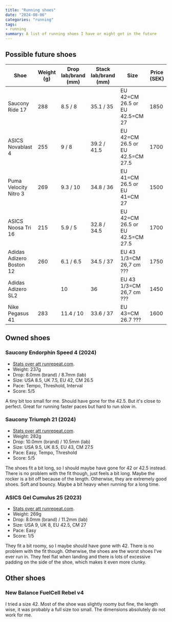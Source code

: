 ```yaml
---
title: "Running shoes"
date: "2024-08-06"
categories: "running"
tags:
- running
summary: A list of running shoes I have or might get in the future
---
```


## Possible future shoes

| Shoe                     | Weight (g) | Drop lab/brand (mm) | Stack lab/brand (mm) | Size  | Price (SEK) |
|--------------------------|------------|---------------------|----------------------|-------|-------------|
| Saucony Ride 17          | 288        | 8.5 / 8             | 35.1 / 35            | EU 42=CM 26.5 or EU 42.5=CM 27   | 1850        |
| ASICS Novablast 4        | 255        | 9 / 8               | 39.2 / 41.5          | EU 42=CM 26.5 or EU 42.5=CM 27.5 | 1700        |
| Puma Velocity Nitro 3    | 269        | 9.3 / 10            | 34.8 / 36            | EU 41=CM 26.5 or EU 41=CM 27     | 1500        |
| ASICS Noosa Tri 16       | 215        | 5.9 / 5             | 32.8 / 34.5          | EU 42=CM 26.5 or EU 42.5=CM 27.5 | 1700        |
| Adidas Adizero Boston 12 | 260        | 6.1 / 6.5           | 34.5 / 37            | EU 43 1/3=CM 26,7 cm ???         | 1750        |
| Adidas Adizero SL2       |            | 10                  | 36                   | EU 43 1/3=CM 26,7 cm ???         | 1450        |
| Nike Pegasus 41          | 283        | 11.4 / 10           | 33.6 / 37            | EU 43=CM 26.7 ???                | 1600        |

## Owned shoes

### Saucony Endorphin Speed 4 (2024)

- [Stats over att runrepeat.com](https://runrepeat.com/saucony-endorphin-speed-4).
- Weight: 237g
- Drop: 8.0mm (brand) / 8.7mm (lab)
- Size: USA 8.5, UK 7.5, EU 42, CM 26.5
- Pace: Tempo, Threshold, Interval
- Score: 5/5

A tiny bit too small for me. Should have gone for the 42.5. But it's close to perfect.
Great for running faster paces but hard to run slow in.

### Saucony Triumph 21 (2024)

- [Stats over att runrepeat.com](https://runrepeat.com/saucony-triumph-21).
- Weight: 282g
- Drop: 10.0mm (brand) / 10.5mm (lab)
- Size: USA 9.5, UK 8.5, EU 43, CM 27.5
- Pace: Easy, Tempo, Threshold
- Score: 5/5

The shoes fit a bit long, so I should maybe have gone for 42 or 42.5 instead. There
is no problem with the fit though, just feels a bit long. Maybe the rocker is a bit off because of the
length. Otherwise, they are extremely good shoes. Soft and bouncy. Maybe a bit
heavy when running for a long time.

### ASICS Gel Cumulus 25 (2023)

- [Stats over att runrepeat.com](https://runrepeat.com/asics-gel-cumulus-25).
- Weight: 269g
- Drop: 8.0mm (brand) / 11.2mm (lab)
- Size: USA 9, UK 8, EU 42.5, CM 27
- Pace: Easy
- Score: 1/5

They fit a bit roomy, so I maybe should have gone with 42. There is no problem
with the fit though. Otherwise, the shoes are the worst shoes I've ever run in.
They feel flat when landing and there is lots of excessive padding on the side
of the shoe, which makes it even more clunky.

## Other shoes

### New Balance FuelCell Rebel v4

I tried a size 42. Most of the shoe was slightly roomy but fine, the length
wise, it was probably a full size too small. The dimensions absolutely do not work
for me.

